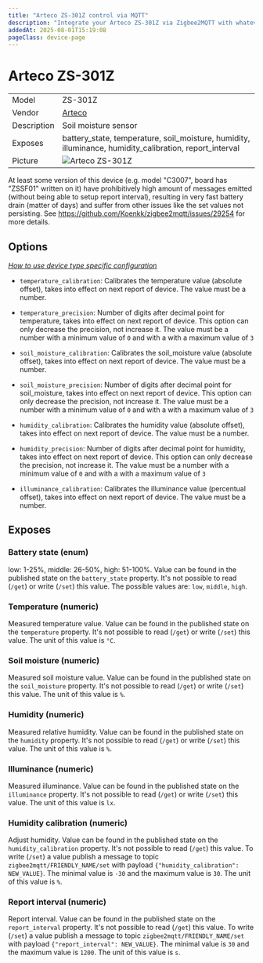 ```yaml
---
title: "Arteco ZS-301Z control via MQTT"
description: "Integrate your Arteco ZS-301Z via Zigbee2MQTT with whatever smart home infrastructure you are using without the vendor's bridge or gateway."
addedAt: 2025-08-01T15:19:08
pageClass: device-page
---
```


<!-- !!!! -->
<!-- ATTENTION: This file is auto-generated through docgen! -->
<!-- You can only edit the "Notes"-Section between the two comment lines "Notes BEGIN" and "Notes END". -->
<!-- Do not use h1 or h2 heading within "## Notes"-Section. -->
<!-- !!!! -->

# Arteco ZS-301Z

|     |     |
|-----|-----|
| Model | ZS-301Z  |
| Vendor  | [Arteco](/supported-devices/#v=Arteco)  |
| Description | Soil moisture sensor |
| Exposes | battery_state, temperature, soil_moisture, humidity, illuminance, humidity_calibration, report_interval |
| Picture | ![Arteco ZS-301Z](https://www.zigbee2mqtt.io/images/devices/ZS-301Z.png) |


<!-- Notes BEGIN: You can edit here. Add "## Notes" headline if not already present. -->
At least some version of this device (e.g. model "C3007", board has "ZSSF01" written on it) have prohibitively high amount of messages emitted (without being able to setup report interval), resulting in very fast battery drain (matter of days) and suffer from other issues like the set values not persisting. See https://github.com/Koenkk/zigbee2mqtt/issues/29254 for more details.
<!-- Notes END: Do not edit below this line -->



## Options
*[How to use device type specific configuration](../guide/configuration/devices-groups.md#specific-device-options)*

* `temperature_calibration`: Calibrates the temperature value (absolute offset), takes into effect on next report of device. The value must be a number.

* `temperature_precision`: Number of digits after decimal point for temperature, takes into effect on next report of device. This option can only decrease the precision, not increase it. The value must be a number with a minimum value of `0` and with a with a maximum value of `3`

* `soil_moisture_calibration`: Calibrates the soil_moisture value (absolute offset), takes into effect on next report of device. The value must be a number.

* `soil_moisture_precision`: Number of digits after decimal point for soil_moisture, takes into effect on next report of device. This option can only decrease the precision, not increase it. The value must be a number with a minimum value of `0` and with a with a maximum value of `3`

* `humidity_calibration`: Calibrates the humidity value (absolute offset), takes into effect on next report of device. The value must be a number.

* `humidity_precision`: Number of digits after decimal point for humidity, takes into effect on next report of device. This option can only decrease the precision, not increase it. The value must be a number with a minimum value of `0` and with a with a maximum value of `3`

* `illuminance_calibration`: Calibrates the illuminance value (percentual offset), takes into effect on next report of device. The value must be a number.


## Exposes

### Battery state (enum)
low: 1-25%, middle: 26-50%, high: 51-100%.
Value can be found in the published state on the `battery_state` property.
It's not possible to read (`/get`) or write (`/set`) this value.
The possible values are: `low`, `middle`, `high`.

### Temperature (numeric)
Measured temperature value.
Value can be found in the published state on the `temperature` property.
It's not possible to read (`/get`) or write (`/set`) this value.
The unit of this value is `°C`.

### Soil moisture (numeric)
Measured soil moisture value.
Value can be found in the published state on the `soil_moisture` property.
It's not possible to read (`/get`) or write (`/set`) this value.
The unit of this value is `%`.

### Humidity (numeric)
Measured relative humidity.
Value can be found in the published state on the `humidity` property.
It's not possible to read (`/get`) or write (`/set`) this value.
The unit of this value is `%`.

### Illuminance (numeric)
Measured illuminance.
Value can be found in the published state on the `illuminance` property.
It's not possible to read (`/get`) or write (`/set`) this value.
The unit of this value is `lx`.

### Humidity calibration (numeric)
Adjust humidity.
Value can be found in the published state on the `humidity_calibration` property.
It's not possible to read (`/get`) this value.
To write (`/set`) a value publish a message to topic `zigbee2mqtt/FRIENDLY_NAME/set` with payload `{"humidity_calibration": NEW_VALUE}`.
The minimal value is `-30` and the maximum value is `30`.
The unit of this value is `%`.

### Report interval (numeric)
Report interval.
Value can be found in the published state on the `report_interval` property.
It's not possible to read (`/get`) this value.
To write (`/set`) a value publish a message to topic `zigbee2mqtt/FRIENDLY_NAME/set` with payload `{"report_interval": NEW_VALUE}`.
The minimal value is `30` and the maximum value is `1200`.
The unit of this value is `s`.

